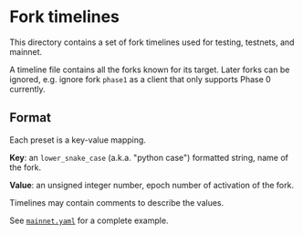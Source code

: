 # Fork timelines

This directory contains a set of fork timelines used for testing, testnets, and mainnet.

A timeline file contains all the forks known for its target.
Later forks can be ignored, e.g. ignore fork `phase1` as a client that only supports Phase 0 currently.

## Format

Each preset is a key-value mapping.

**Key**: an `lower_snake_case` (a.k.a. "python case") formatted string, name of the fork.

**Value**: an unsigned integer number, epoch number of activation of the fork.

Timelines may contain comments to describe the values.

See [`mainnet.yaml`](./mainnet.yaml) for a complete example.

